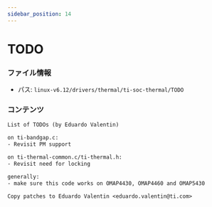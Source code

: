 ```yaml
---
sidebar_position: 14
---
```

# TODO

### ファイル情報

- パス: `linux-v6.12/drivers/thermal/ti-soc-thermal/TODO`

### コンテンツ

```txt
List of TODOs (by Eduardo Valentin)

on ti-bandgap.c:
- Revisit PM support

on ti-thermal-common.c/ti-thermal.h:
- Revisit need for locking

generally:
- make sure this code works on OMAP4430, OMAP4460 and OMAP5430

Copy patches to Eduardo Valentin <eduardo.valentin@ti.com>

```

